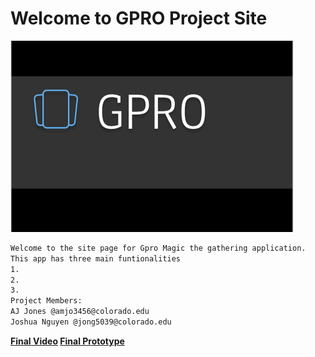# Welcome to GPRO Project Site
![img](https://raw.githubusercontent.com/aaayejaaaye/GPRO/master/gpro.PNG)
```markdown
Welcome to the site page for Gpro Magic the gathering application. 
This app has three main funtionalities
1.
2.
3.
Project Members:
AJ Jones @amjo3456@colorado.edu
Joshua Nguyen @jong5039@colorado.edu
```
**[Final Video](https://drive.google.com/file/d/1GojM150Z2TT8swMOaa18TNI3M_jlgl2J/view?usp=sharing)
[Final Prototype](https://www.figma.com/proto/CoKRfb5dzIvFDtDXSi81HT5d/App?node-id=0%3A1&scaling=scale-down)**








